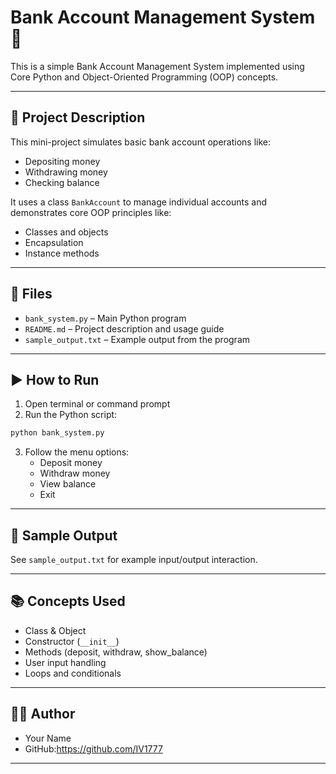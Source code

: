 
# Bank Account Management System 🏦

This is a simple Bank Account Management System implemented using Core Python and Object-Oriented Programming (OOP) concepts.

---

## 🧠 Project Description

This mini-project simulates basic bank account operations like:

- Depositing money
- Withdrawing money
- Checking balance

It uses a class `BankAccount` to manage individual accounts and demonstrates core OOP principles like:
- Classes and objects
- Encapsulation
- Instance methods

---

## 📂 Files

- `bank_system.py` – Main Python program
- `README.md` – Project description and usage guide
- `sample_output.txt` – Example output from the program

---

## ▶️ How to Run

1. Open terminal or command prompt
2. Run the Python script:

```bash
python bank_system.py
```

3. Follow the menu options:
   - Deposit money
   - Withdraw money
   - View balance
   - Exit

---

## 🧪 Sample Output

See `sample_output.txt` for example input/output interaction.

---

## 📚 Concepts Used

- Class & Object
- Constructor (`__init__`)
- Methods (deposit, withdraw, show_balance)
- User input handling
- Loops and conditionals

---

## 👨‍💻 Author

- Your Name
- GitHub:https://github.com/IV1777

---
